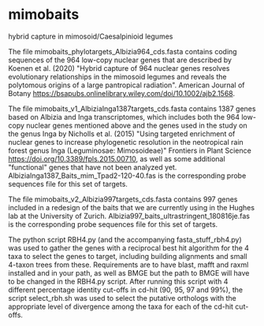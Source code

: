 # mimobaits
hybrid capture in mimosoid/Caesalpinioid legumes

The file mimobaits_phylotargets_Albizia964_cds.fasta contains coding sequences of the 964 low-copy nuclear genes that are described by Koenen et al. (2020) "Hybrid capture of 964 nuclear genes resolves evolutionary relationships in the mimosoid legumes and reveals the polytomous origins of a large pantropical radiation". American Journal of Botany https://bsapubs.onlinelibrary.wiley.com/doi/10.1002/ajb2.1568.

The file mimobaits_v1_AlbiziaInga1387targets_cds.fasta contains 1387 genes based on Albizia and Inga transcriptomes, which includes both the 964 low-copy nuclear genes mentioned above and the genes used in the study on the genus Inga by Nicholls et al. (2015) "Using targeted enrichment of nuclear genes to increase phylogenetic resolution in the neotropical rain forest genus Inga (Leguminosae: Mimosoideae)" Frontiers in Plant Science https://doi.org/10.3389/fpls.2015.00710, as well as some additional "functional" genes that have not been analyzed yet. AlbiziaInga1387_Baits_mim_Tpad2-120-40.fas is the corresponding probe sequences file for this set of targets.

The file mimobaits_v2_Albizia997targets_cds.fasta contains 997 genes included in a redesign of the baits that we are currently using in the Hughes lab at the University of Zurich. Albizia997_baits_ultrastringent_180816je.fas is the corresponding probe sequences file for this set of targets.

The python script RBH4.py (and the accompanying fasta_stuff_rbh4.py) was used to gather the genes with a reciprocal best hit algorithm for the 4 taxa to select the genes to target, including building alignments and small 4-taxon trees from these. Requirements are to have blast, mafft and raxml installed and in your path, as well as BMGE but the path to BMGE will have to be changed in the RBH4.py script. After running this script with 4 different percentage identity cut-offs in cd-hit (90, 95, 97 and 99%), the script select_rbh.sh was used to select the putative orthologs with the appropriate level of divergence among the taxa for each of the cd-hit cut-offs.
